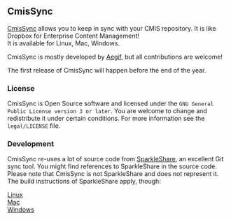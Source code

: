 ## CmisSync

[CmisSync](http://cmissync.github.com) allows you to keep in sync with your CMIS repository. It is like Dropbox for Enterprise Content Management!  
It is available for Linux, Mac, Windows.

CmisSync is mostly developed by [Aegif](http://aegif.jp), but all contributions are welcome!

The first release of CmisSync will happen before the end of the year.

### License

CmisSync is Open Source software and licensed under the `GNU General Public License version 3 or later`. You are welcome to change and redistribute it under certain conditions. For more information see the `legal/LICENSE` file.


### Development

CmisSync re-uses a lot of source code from [SparkleShare](http://sparkleshare.org), an excellent Git sync tool. You might find references to SparkleShare in the source code. Please note that CmisSync is not SparkleShare and does not represent it. The build instructions of SparkleShare apply, though:

[Linux](https://github.com/hbons/SparkleShare/blob/master/SparkleShare/Linux/README.md)  
[Mac](https://github.com/hbons/SparkleShare/blob/master/SparkleShare/Mac/README.md)  
[Windows](https://github.com/hbons/SparkleShare/blob/master/SparkleShare/Windows/README.md)  
